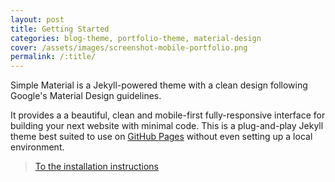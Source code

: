 ```yaml
---
layout: post
title: Getting Started
categories: blog-theme, portfolio-theme, material-design
cover: /assets/images/screenshot-mobile-portfolio.png
permalink: /:title/
---
```


Simple Material is a Jekyll-powered theme with a clean design following Google's Material Design guidelines.

It provides a a beautiful, clean and mobile-first fully-responsive interface for building your next website with minimal code. This is a plug-and-play Jekyll theme best suited to use on [GitHub Pages](https://pages.github.com) without even setting up a local environment.

> [To the installation instructions](https://www.saifkhichi.com/simple-material/getting-started/)
